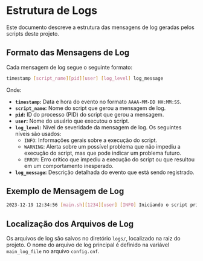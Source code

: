 # Estrutura de Logs

Este documento descreve a estrutura das mensagens de log geradas pelos scripts deste projeto.

## Formato das Mensagens de Log

Cada mensagem de log segue o seguinte formato:

```bash
timestamp [script_name][pid][user] [log_level] log_message
```

Onde:

* **`timestamp`:** Data e hora do evento no formato `AAAA-MM-DD HH:MM:SS`.
* **`script_name`:** Nome do script que gerou a mensagem de log.
* **`pid`:** ID do processo (PID) do script que gerou a mensagem.
* **`user`:** Nome do usuário que executou o script.
* **`log_level`:** Nível de severidade da mensagem de log. Os seguintes níveis são usados:
    * `INFO`: Informações gerais sobre a execução do script.
    * `WARNING`: Alerta sobre um possível problema que não impediu a execução do script, mas que pode indicar um problema futuro.
    * `ERROR`: Erro crítico que impediu a execução do script ou que resultou em um comportamento inesperado.
* **`log_message`:** Descrição detalhada do evento que está sendo registrado.

## Exemplo de Mensagem de Log

```bash
2023-12-19 12:34:56 [main.sh][1234][user] [INFO] Iniciando o script principal...
```

## Localização dos Arquivos de Log

Os arquivos de log são salvos no diretório `logs/`, localizado na raiz do projeto. O nome do arquivo de log principal é definido na variável `main_log_file` no arquivo `config.cnf`.